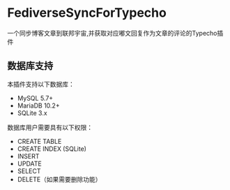 # FediverseSyncForTypecho
一个同步博客文章到联邦宇宙,并获取对应嘟文回复作为文章的评论的Typecho插件

## 数据库支持

本插件支持以下数据库：
- MySQL 5.7+
- MariaDB 10.2+
- SQLite 3.x

数据库用户需要具有以下权限：
- CREATE TABLE
- CREATE INDEX (SQLite)
- INSERT
- UPDATE
- SELECT
- DELETE（如果需要删除功能）
